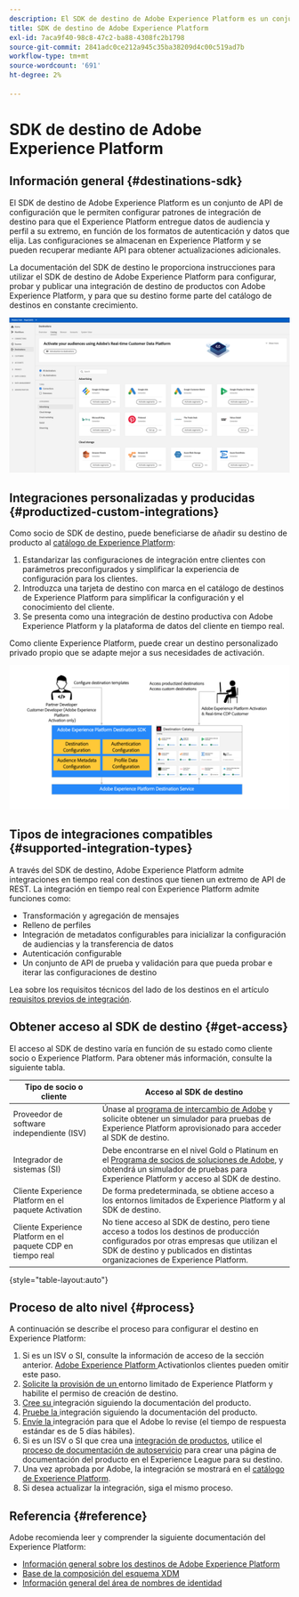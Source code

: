 ```yaml
---
description: El SDK de destino de Adobe Experience Platform es un conjunto de API de configuración que le permiten configurar patrones de integración de destino para que el Experience Platform entregue datos de audiencia y perfil a su extremo, en función de los formatos de autenticación y datos que elija. Las configuraciones se almacenan en Experience Platform y se pueden recuperar mediante API para obtener actualizaciones adicionales.
title: SDK de destino de Adobe Experience Platform
exl-id: 7aca9f40-98c8-47c2-ba88-4308fc2b1798
source-git-commit: 2841adc0ce212a945c35ba38209d4c00c519ad7b
workflow-type: tm+mt
source-wordcount: '691'
ht-degree: 2%

---
```


# SDK de destino de Adobe Experience Platform

## Información general {#destinations-sdk}

El SDK de destino de Adobe Experience Platform es un conjunto de API de configuración que le permiten configurar patrones de integración de destino para que el Experience Platform entregue datos de audiencia y perfil a su extremo, en función de los formatos de autenticación y datos que elija. Las configuraciones se almacenan en Experience Platform y se pueden recuperar mediante API para obtener actualizaciones adicionales.

La documentación del SDK de destino le proporciona instrucciones para utilizar el SDK de destino de Adobe Experience Platform para configurar, probar y publicar una integración de destino de productos con Adobe Experience Platform, y para que su destino forme parte del catálogo de destinos en constante crecimiento.

![Descripción general del catálogo de destinos](./assets/destinations-catalog-overview.png)

## Integraciones personalizadas y producidas {#productized-custom-integrations}

Como socio de SDK de destino, puede beneficiarse de añadir su destino de producto al [catálogo de Experience Platform](/help/destinations/catalog/overview.md):
1. Estandarizar las configuraciones de integración entre clientes con parámetros preconfigurados y simplificar la experiencia de configuración para los clientes.
2. Introduzca una tarjeta de destino con marca en el catálogo de destinos de Experience Platform para simplificar la configuración y el conocimiento del cliente.
3. Se presenta como una integración de destino productiva con Adobe Experience Platform y la plataforma de datos del cliente en tiempo real.

Como cliente Experience Platform, puede crear un destino personalizado privado propio que se adapte mejor a sus necesidades de activación.

![Diagrama visual del SDK de destino](./assets/destination-sdk-visual.png)

<!--

## Types of destinations in Adobe Experience Platform {#types-of-destinations}

In Adobe Experience Platform, we distinguish between two destination types - *connections* and *extensions*. In the user interface, customers can choose between two types of connection destinations, Profile Export destinations and Segment Export destinations. For more details around the difference between the different destination types, read [Destination Types and Categories](https://experienceleague.adobe.com/docs/experience-platform/destinations/destination-types.html?lang=en).

![Destination types](./assets/types-of-destinations.png)

This documentation set provides you with all the necessary information to add your destination to Adobe Experience Platform, as a *connection*, either Profile Export or Segment Export. To set up an extension, visit the [Experience Platform Launch developer portal](https://developer.adobelaunch.com/extensions/).

-->

## Tipos de integraciones compatibles {#supported-integration-types}

A través del SDK de destino, Adobe Experience Platform admite integraciones en tiempo real con destinos que tienen un extremo de API de REST. La integración en tiempo real con Experience Platform admite funciones como:
* Transformación y agregación de mensajes
* Relleno de perfiles
* Integración de metadatos configurables para inicializar la configuración de audiencias y la transferencia de datos
* Autenticación configurable
* Un conjunto de API de prueba y validación para que pueda probar e iterar las configuraciones de destino

Lea sobre los requisitos técnicos del lado de los destinos en el artículo [requisitos previos de integración](./integration-prerequisites.md).


## Obtener acceso al SDK de destino {#get-access}

El acceso al SDK de destino varía en función de su estado como cliente socio o Experience Platform. Para obtener más información, consulte la siguiente tabla.


| Tipo de socio o cliente | Acceso al SDK de destino |
---------|----------|
| Proveedor de software independiente (ISV) | Únase al [programa de intercambio de Adobe](https://partners.adobe.com/exchangeprogram/experiencecloud.html) y solicite obtener un simulador para pruebas de Experience Platform aprovisionado para acceder al SDK de destino. |
| Integrador de sistemas (SI) | Debe encontrarse en el nivel Gold o Platinum en el [Programa de socios de soluciones de Adobe](https://solutionpartners.adobe.com/home.html), y obtendrá un simulador de pruebas para Experience Platform y acceso al SDK de destino. |
| Cliente Experience Platform en el paquete Activation | De forma predeterminada, se obtiene acceso a los entornos limitados de Experience Platform y al SDK de destino. |
| Cliente Experience Platform en el paquete CDP en tiempo real | No tiene acceso al SDK de destino, pero tiene acceso a todos los destinos de producción configurados por otras empresas que utilizan el SDK de destino y publicados en distintas organizaciones de Experience Platform. |

{style=&quot;table-layout:auto&quot;}

## Proceso de alto nivel {#process}

A continuación se describe el proceso para configurar el destino en Experience Platform:

1. Si es un ISV o SI, consulte la información de acceso de la sección anterior. [Adobe Experience Platform ](https://helpx.adobe.com/legal/product-descriptions/adobe-experience-platform0.html) Activationlos clientes pueden omitir este paso.
2. [Solicite la provisión de un ](https://adobeexchangeec.zendesk.com/hc/en-us/articles/360037457812-Adobe-Experience-Platform-Sandbox-Accounts-Access-Adding-Users-and-Support) entorno limitado de Experience Platform y habilite el permiso de creación de destino.
3. [Cree su ](./configure-destination-instructions.md) integración siguiendo la documentación del producto.
4. [Pruebe la ](./test-destination.md) integración siguiendo la documentación del producto.
5. [Envíe la ](./destination-publish-api.md) integración para que el Adobe lo revise (el tiempo de respuesta estándar es de 5 días hábiles).
6. Si es un ISV o SI que crea una [integración de productos](./overview.md#productized-custom-integrations), utilice el [proceso de documentación de autoservicio](./docs-framework/documentation-instructions.md) para crear una página de documentación del producto en el Experience League para su destino.
7. Una vez aprobada por Adobe, la integración se mostrará en el [catálogo de Experience Platform](/help/destinations/catalog/overview.md).
8. Si desea actualizar la integración, siga el mismo proceso.

## Referencia {#reference}

Adobe recomienda leer y comprender la siguiente documentación del Experience Platform:

* [Información general sobre los destinos de Adobe Experience Platform](https://experienceleague.adobe.com/docs/experience-platform/destinations/home.html?lang=en)
* [Base de la composición del esquema XDM](https://experienceleague.adobe.com/docs/experience-platform/xdm/schema/composition.html?lang=en)
* [Información general del área de nombres de identidad](https://experienceleague.adobe.com/docs/experience-platform/identity/namespaces.html?lang=en)
